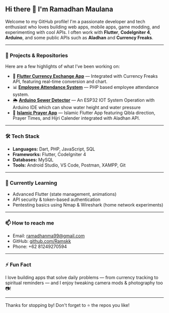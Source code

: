 ## Hi there 👋 I'm Ramadhan Maulana

Welcome to my GitHub profile! I'm a passionate developer and tech enthusiast who loves building web apps, mobile apps, game modding, and experimenting with cool APIs. I often work with **Flutter**, **CodeIgniter 4**, **Arduino**, and some public APIs such as **Aladhan** and **Currency Freaks**.

---

### 🚀 Projects & Repositories

Here are a few highlights of what I’ve been working on:

- 📱 **[Flutter Currency Exchange App](https://github.com/Ramskk/forex_rate)** — Integrated with Currency Freaks API, featuring real-time conversion and chart.
- 📊 **[Employee Attendance System](https://github.com/Ramskk/sistem-presensi-karyawan)** — PHP based employee attendance system.
- 🌦️ **[Arduino Sewer Detector](https://github.com/Ramskk/deteksi_selokan-finished-)** — An ESP32 IOT System Operation with Arduino IDE which can show water height and water pressure
- 📖 **[Islamic Prayer App](https://github.com/Ramskk/forex_rate)** — Islamic Flutter App featuring Qibla direction, Prayer Times, and Hijri Calender integrated with Aladhan API.

---

### 🛠️ Tech Stack

- **Languages:** Dart, PHP, JavaScript, SQL
- **Frameworks:** Flutter, CodeIgniter 4
- **Databases:** MySQL
- **Tools:** Android Studio, VS Code, Postman, XAMPP, Git

---

### 🌱 Currently Learning

- Advanced Flutter (state management, animations)
- API security & token-based authentication
- Pentesting basics using Nmap & Wireshark (home network experiments)

---

### 📫 How to reach me

- Email: ramadhanma99@gmail.com
- GitHub: [github.com/Ramskk](https://github.com/Ramskk)
- Phone: +62 81249270594

---

### ⚡ Fun Fact

I love building apps that solve daily problems — from currency tracking to spiritual reminders — and I enjoy tweaking camera mods & photography too 📷!

---

Thanks for stopping by! Don't forget to ⭐️ the repos you like!
